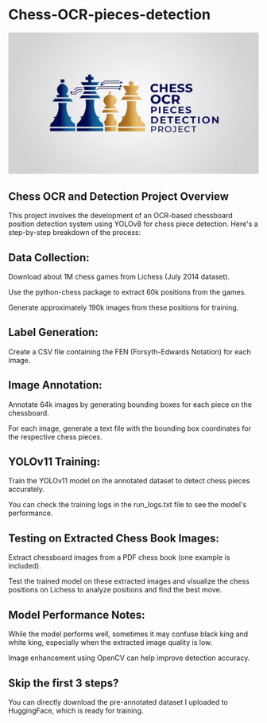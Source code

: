 # Chess-OCR-pieces-detection

![screenshot](logo.jpg)

## Chess OCR and Detection Project Overview
This project involves the development of an OCR-based chessboard position detection system using YOLOv8 for chess piece detection. Here's a step-by-step breakdown of the process:

## Data Collection:

Download about 1M chess games from Lichess (July 2014 dataset).

Use the python-chess package to extract 60k positions from the games.

Generate approximately 190k images from these positions for training.

## Label Generation:

Create a CSV file containing the FEN (Forsyth-Edwards Notation) for each image.

## Image Annotation:

Annotate 64k images by generating bounding boxes for each piece on the chessboard.

For each image, generate a text file with the bounding box coordinates for the respective chess pieces.

## YOLOv11 Training:

Train the YOLOv11 model on the annotated dataset to detect chess pieces accurately.

You can check the training logs in the run_logs.txt file to see the model's performance.

## Testing on Extracted Chess Book Images:

Extract chessboard images from a PDF chess book (one example is included).

Test the trained model on these extracted images and visualize the chess positions on Lichess to analyze positions and find the best move.

## Model Performance Notes:

While the model performs well, sometimes it may confuse black king and white king, especially when the extracted image quality is low.

Image enhancement using OpenCV can help improve detection accuracy.

## Skip the first 3 steps?
You can directly download the pre-annotated dataset I uploaded to HuggingFace, which is ready for training.

